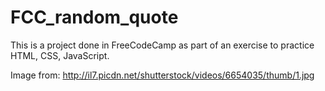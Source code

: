 # FCC_random_quote

This is a project done in FreeCodeCamp as part of an exercise to practice HTML, CSS, JavaScript.


Image from: http://il7.picdn.net/shutterstock/videos/6654035/thumb/1.jpg
